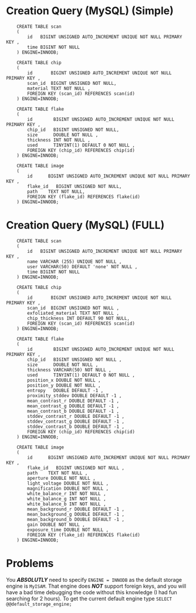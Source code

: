 # Creation Query (MySQL) (Simple)

        CREATE TABLE scan
        (
            id   BIGINT UNSIGNED AUTO_INCREMENT UNIQUE NOT NULL PRIMARY KEY ,
            time BIGINT NOT NULL
        ) ENGINE=INNODB;

        CREATE TABLE chip
        (
            id       BIGINT UNSIGNED AUTO_INCREMENT UNIQUE NOT NULL PRIMARY KEY ,
            scan_id  BIGINT UNSIGNED NOT NULL,
            material TEXT NOT NULL ,
            FOREIGN KEY (scan_id) REFERENCES scan(id)
        ) ENGINE=INNODB;

        CREATE TABLE flake
        (
            id        BIGINT UNSIGNED AUTO_INCREMENT UNIQUE NOT NULL PRIMARY KEY ,
            chip_id   BIGINT UNSIGNED NOT NULL,
            size      DOUBLE NOT NULL ,
            thickness INT NOT NULL ,
            used      TINYINT(1) DEFAULT 0 NOT NULL ,
            FOREIGN KEY (chip_id) REFERENCES chip(id)
        ) ENGINE=INNODB;

        CREATE TABLE image
        (
            id      BIGINT UNSIGNED AUTO_INCREMENT UNIQUE NOT NULL PRIMARY KEY ,
            flake_id   BIGINT UNSIGNED NOT NULL,
            path    TEXT NOT NULL,
            FOREIGN KEY (flake_id) REFERENCES flake(id)
        ) ENGINE=INNODB;

# Creation Query (MySQL) (FULL)

        CREATE TABLE scan
        (
            id   BIGINT UNSIGNED AUTO_INCREMENT UNIQUE NOT NULL PRIMARY KEY ,
            name VARCHAR (255) UNIQUE NOT NULL ,
            user VARCHAR(50) DEFAULT 'none' NOT NULL ,
            time BIGINT NOT NULL
        ) ENGINE=INNODB;

        CREATE TABLE chip
        (
            id       BIGINT UNSIGNED AUTO_INCREMENT UNIQUE NOT NULL PRIMARY KEY ,
            scan_id  BIGINT UNSIGNED NOT NULL ,
            exfoliated_material TEXT NOT NULL ,
            chip_thickness INT DEFAULT 90 NOT NULL,
            FOREIGN KEY (scan_id) REFERENCES scan(id)
        ) ENGINE=INNODB;

        CREATE TABLE flake
        (
            id        BIGINT UNSIGNED AUTO_INCREMENT UNIQUE NOT NULL PRIMARY KEY ,
            chip_id   BIGINT UNSIGNED NOT NULL ,
            size      DOUBLE NOT NULL ,
            thickness VARCHAR(50) NOT NULL ,
            used      TINYINT(1) DEFAULT 0 NOT NULL ,
            position_x DOUBLE NOT NULL ,
            position_y DOUBLE NOT NULL ,
            entropy   DOUBLE DEFAULT -1 ,
            proximity_stddev DOUBLE DEFAULT -1 ,
            mean_contrast_r DOUBLE DEFAULT -1 ,
            mean_contrast_g DOUBLE DEFAULT -1 ,
            mean_contrast_b DOUBLE DEFAULT -1 ,
            stddev_contrast_r DOUBLE DEFAULT -1 ,
            stddev_contrast_g DOUBLE DEFAULT -1 ,
            stddev_contrast_b DOUBLE DEFAULT -1 ,
            FOREIGN KEY (chip_id) REFERENCES chip(id)
        ) ENGINE=INNODB;

        CREATE TABLE image
        (
            id      BIGINT UNSIGNED AUTO_INCREMENT UNIQUE NOT NULL PRIMARY KEY ,
            flake_id   BIGINT UNSIGNED NOT NULL ,
            path    TEXT NOT NULL ,
            aperture DOUBLE NOT NULL ,
            light_voltage DOUBLE NOT NULL ,
            magnification DOUBLE NOT NULL ,
            white_balance_r INT NOT NULL ,
            white_balance_g INT NOT NULL ,
            white_balance_b INT NOT NULL ,
            mean_background_r DOUBLE DEFAULT -1 ,
            mean_background_g DOUBLE DEFAULT -1 ,
            mean_background_b DOUBLE DEFAULT -1 ,
            gain DOUBLE NOT NULL ,
            exposure_time DOUBLE NOT NULL ,
            FOREIGN KEY (flake_id) REFERENCES flake(id)
        ) ENGINE=INNODB;



# Problems

You __*ABSOLUTLY*__ need to specify `ENGINE = INNODB` as the default storage engine is `MyISAM`. That engine does __*NOT*__ support foreign keys, and you will have a bad time debugging the code without this knowledge (I had fun searching for 2 hours). To get the current default engine type `SELECT @@default_storage_engine;`